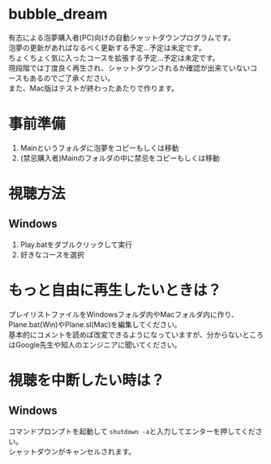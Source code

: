 # bubble_dream
有志による泡夢購入者(PC)向けの自動シャットダウンプログラムです。  
泡夢の更新があればなるべく更新する予定…予定は未定です。  
ちょくちょく気に入ったコースを拡張する予定…予定は未定です。  
現段階では丁度良く再生され、シャットダウンされるか確認が出来ていないコースもあるのでご了承ください。  
また、Mac版はテストが終わったあたりで作ります。  

# 事前準備
1. Mainというフォルダに泡夢をコピーもしくは移動
2. (禁忌購入者)Mainのフォルダの中に禁忌をコピーもしくは移動

# 視聴方法
## Windows
1. Play.batをダブルクリックして実行
3. 好きなコースを選択

# もっと自由に再生したいときは？
プレイリストファイルをWindowsフォルダ内やMacフォルダ内に作り、Plane.bat(Win)やPlane.sl(Mac)を編集してください。  
基本的にコメントを読めば改変できるようになっていますが、分からないところはGoogle先生や知人のエンジニアに聞いてください。  

# 視聴を中断したい時は？
## Windows
コマンドプロンプトを起動して `shutdown -a`と入力してエンターを押してください。  
シャットダウンがキャンセルされます。
